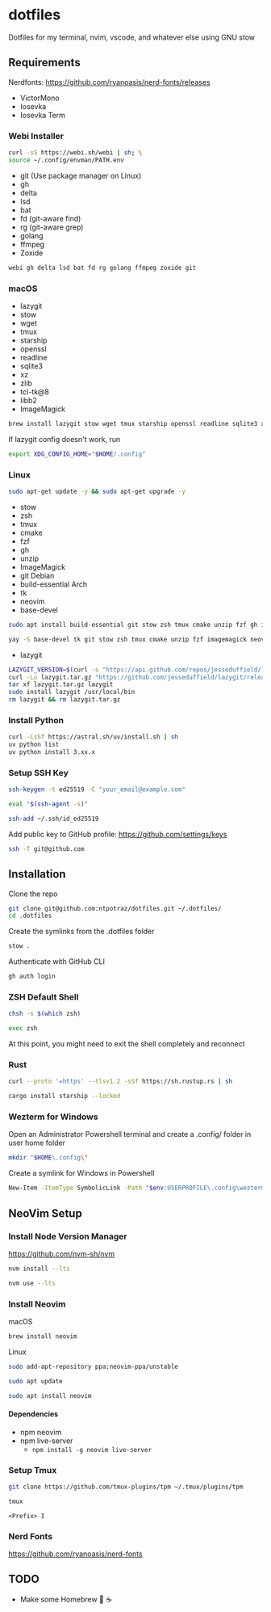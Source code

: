 # dotfiles

Dotfiles for my terminal, nvim, vscode, and whatever else using GNU stow

## Requirements

Nerdfonts: https://github.com/ryanoasis/nerd-fonts/releases
- VictorMono
- Iosevka
- Iosevka Term

### Webi Installer

```bash
curl -sS https://webi.sh/webi | sh; \
source ~/.config/envman/PATH.env
```

- git (Use package manager on Linux)
- gh
- delta
- lsd
- bat
- fd (git-aware find)
- rg (git-aware grep)
- golang
- ffmpeg
- Zoxide

```bash
webi gh delta lsd bat fd rg golang ffmpeg zoxide git
```

### macOS

- lazygit
- stow
- wget
- tmux
- starship
- openssl
- readline
- sqlite3
- xz
- zlib
- tcl-tk@8 
- libb2
- ImageMagick

```bash
brew install lazygit stow wget tmux starship openssl readline sqlite3 xz zlib imagemagick
```

If lazygit config doesn't work, run

```bash
export XDG_CONFIG_HOME="$HOME/.config"
```

### Linux

```bash
sudo apt-get update -y && sudo apt-get upgrade -y
```

- stow
- zsh
- tmux
- cmake
- fzf
- gh
- unzip
- ImageMagick
- git
Debian
- build-essential
Arch
- tk
- neovim
- base-devel

```bash
sudo apt install build-essential git stow zsh tmux cmake unzip fzf gh imagemagick -y
```

```bash
yay -S base-devel tk git stow zsh tmux cmake unzip fzf imagemagick neovim -y
```

- lazygit

```bash
LAZYGIT_VERSION=$(curl -s "https://api.github.com/repos/jesseduffield/lazygit/releases/latest" | grep -Po '"tag_name": "v\K[^"]*')
curl -Lo lazygit.tar.gz "https://github.com/jesseduffield/lazygit/releases/latest/download/lazygit_${LAZYGIT_VERSION}_Linux_x86_64.tar.gz"
tar xf lazygit.tar.gz lazygit
sudo install lazygit /usr/local/bin
rm lazygit && rm lazygit.tar.gz
```

### Install Python

```bash
curl -LsSf https://astral.sh/uv/install.sh | sh
uv python list
uv python install 3.xx.x
```


### Setup SSH Key

```bash
ssh-keygen -t ed25519 -C "your_email@example.com"
```

```bash
eval "$(ssh-agent -s)"
```

```bash
ssh-add ~/.ssh/id_ed25519
```

Add public key to GitHub profile: https://github.com/settings/keys

```bash
ssh -T git@github.com
```

## Installation

Clone the repo

```bash
git clone git@github.com:ntpotraz/dotfiles.git ~/.dotfiles/
cd .dotfiles
```

Create the symlinks from the .dotfiles folder

```bash
stow .
```

Authenticate with GitHub CLI

```bash
gh auth login
```

### ZSH Default Shell

```bash
chsh -s $(which zsh)
```

```bash
exec zsh
```

At this point, you might need to exit the shell completely and reconnect

### Rust

```bash
curl --proto '=https' --tlsv1.2 -sSf https://sh.rustup.rs | sh
```

```bash
cargo install starship --locked
```

### Wezterm for Windows

Open an Administrator Powershell terminal and create a .config/ folder in user home folder

```bash
mkdir "$HOME\.config\"
```

Create a symlink for Windows in Powershell

```bash
New-Item -ItemType SymbolicLink -Path "$env:USERPROFILE\.config\wezterm" -Target "\\wsl$\DISTRO_NAME\home\cadra\.dotfiles\.config\wezterm\"
```

## NeoVim Setup

### Install Node Version Manager

https://github.com/nvm-sh/nvm

```bash
nvm install --lts
```

```bash
nvm use --lts
```

### Install Neovim

macOS

```bash
brew install neovim
```

Linux

```bash
sudo add-apt-repository ppa:neovim-ppa/unstable
```

```bash
sudo apt update
```

```bash
sudo apt install neovim
```

#### Dependencies

- npm neovim
- npm live-server
  - `npm install -g neovim live-server`

### Setup Tmux

```bash
git clone https://github.com/tmux-plugins/tpm ~/.tmux/plugins/tpm
```

```bash
tmux
```

```
<Prefix> I
```

### Nerd Fonts

https://github.com/ryanoasis/nerd-fonts

## TODO

- Make some Homebrew 🤤 ☕️
